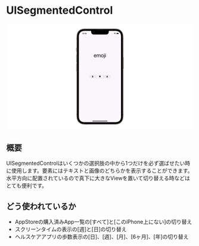# UISegmentedControl
<!-- GIF -->

![UISegmentedControl](UISegmentedControl.gif)

## 概要
UISegmentedControlはいくつかの選択肢の中から1つだけを必ず選ばせたい時に使用します。要素にはテキストと画像のどちらかを表示することができます。水平方向に配置されているので真下に大きなViewを置いて切り替える時などはとても便利です。

## どう使われているか
- AppStoreの購入済みApp一覧の[すべて]と[このiPhone上にない]の切り替え
- スクリーンタイムの表示の[週]と[日]の切り替え
- ヘルスケアアプリの歩数表示の[日]、[週]、[月]、[6ヶ月]、[年]の切り替え

<!--## 前提知識 -->
<!--- [snippet名](https://githubの個別readmeへのリンク)-->
<!---->
<!--## 関連-->
<!--- [snippet名](https://githubの個別readmeへのリンク)-->

